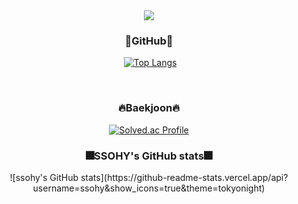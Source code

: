 <div align=center>
  
  <img src="https://capsule-render.vercel.app/api?type=waving&color=auto&height=300&section=header&text=SSOHY!&fontSize=90&fontAlign=75" />
  <br>
  <h3>🌵GitHub🌵</h3>
  
﻿  [![Top Langs](https://github-readme-stats.vercel.app/api/top-langs/?username=ssohy&langs_count=10&layout=compact&theme=dark)](https://github.com/ssohy/ssohy)
  
  <br>
  <h3>🔥Baekjoon🔥</h3>

  [![Solved.ac Profile](http://mazassumnida.wtf/api/v2/generate_badge?boj=jshpqpw)](https://solved.ac/jshpqpw/) 
  
  <h3>🎆SSOHY's GitHub stats🎆</h3>
  ![ssohy's GitHub stats](https://github-readme-stats.vercel.app/api?username=ssohy&show_icons=true&theme=tokyonight) 
  
  <br>
</div>
